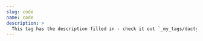 ```yaml
---
slug: code
name: code
description: >
  This tag has the description filled in - check it out `_my_tags/dactyl.md`
---
```

